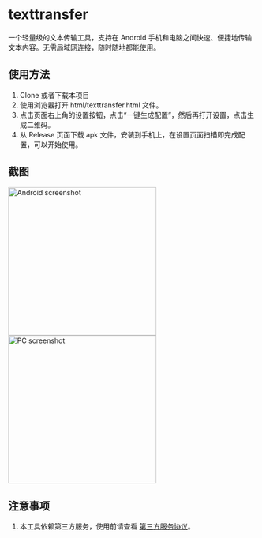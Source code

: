# texttransfer
一个轻量级的文本传输工具，支持在 Android 手机和电脑之间快速、便捷地传输文本内容。无需局域网连接，随时随地都能使用。

## 使用方法
1. Clone 或者下载本项目
2. 使用浏览器打开 html/texttransfer.html 文件。
3. 点击页面右上角的设置按钮，点击“一键生成配置”，然后再打开设置，点击生成二维码。
4. 从 Release 页面下载 apk 文件，安装到手机上，在设置页面扫描即完成配置，可以开始使用。

## 截图
<img src="https://i.ibb.co/7vHvsGG/texttransfer-android.png" alt="Android screenshot" height="300"/> <img src="https://i.ibb.co/sjYrQM8/texttransfer-web-list.png" alt="PC screenshot" height="300"/>


## 注意事项
1. 本工具依赖第三方服务，使用前请查看 [第三方服务协议](https://netcut.cn/pages/terms.html)。